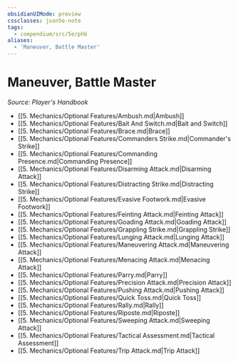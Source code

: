 ```yaml
---
obsidianUIMode: preview
cssclasses: json5e-note
tags:
  - compendium/src/5e/phb
aliases:
  - 'Maneuver, Battle Master'
---
```

# Maneuver, Battle Master
*Source: Player's Handbook* 

- [[5. Mechanics/Optional Features/Ambush.md\|Ambush]]
- [[5. Mechanics/Optional Features/Bait And Switch.md\|Bait and Switch]]
- [[5. Mechanics/Optional Features/Brace.md\|Brace]]
- [[5. Mechanics/Optional Features/Commanders Strike.md\|Commander's Strike]]
- [[5. Mechanics/Optional Features/Commanding Presence.md\|Commanding Presence]]
- [[5. Mechanics/Optional Features/Disarming Attack.md\|Disarming Attack]]
- [[5. Mechanics/Optional Features/Distracting Strike.md\|Distracting Strike]]
- [[5. Mechanics/Optional Features/Evasive Footwork.md\|Evasive Footwork]]
- [[5. Mechanics/Optional Features/Feinting Attack.md\|Feinting Attack]]
- [[5. Mechanics/Optional Features/Goading Attack.md\|Goading Attack]]
- [[5. Mechanics/Optional Features/Grappling Strike.md\|Grappling Strike]]
- [[5. Mechanics/Optional Features/Lunging Attack.md\|Lunging Attack]]
- [[5. Mechanics/Optional Features/Maneuvering Attack.md\|Maneuvering Attack]]
- [[5. Mechanics/Optional Features/Menacing Attack.md\|Menacing Attack]]
- [[5. Mechanics/Optional Features/Parry.md\|Parry]]
- [[5. Mechanics/Optional Features/Precision Attack.md\|Precision Attack]]
- [[5. Mechanics/Optional Features/Pushing Attack.md\|Pushing Attack]]
- [[5. Mechanics/Optional Features/Quick Toss.md\|Quick Toss]]
- [[5. Mechanics/Optional Features/Rally.md\|Rally]]
- [[5. Mechanics/Optional Features/Riposte.md\|Riposte]]
- [[5. Mechanics/Optional Features/Sweeping Attack.md\|Sweeping Attack]]
- [[5. Mechanics/Optional Features/Tactical Assessment.md\|Tactical Assessment]]
- [[5. Mechanics/Optional Features/Trip Attack.md\|Trip Attack]]
